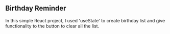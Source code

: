 ## Birthday Reminder

In this simple React project, I used 'useState' to create birthday list and give functionality to the button to clear all the list. 